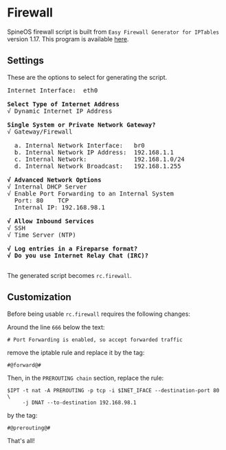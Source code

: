 # Firewall

SpineOS firewall script is built from `Easy Firewall Generator for IPTables` version 1.17. This program is available [here](http://www.slackware.com/~alien/efg/index.php).

## Settings

These are the options to select for generating the script.

<pre>
Internet Interface:  eth0

<b>Select Type of Internet Address</b>
√ Dynamic Internet IP Address

<b>Single System or Private Network Gateway?</b>
√ Gateway/Firewall

  a. Internal Network Interface:   br0
  b. Internal Network IP Address:  192.168.1.1
  c. Internal Network:             192.168.1.0/24
  d. Internal Network Broadcast:   192.168.1.255

<b>√ Advanced Network Options</b>
√ Internal DHCP Server
√ Enable Port Forwarding to an Internal System
  Port: 80    TCP
  Internal IP: 192.168.98.1

<b>√ Allow Inbound Services</b>
√ SSH
√ Time Server (NTP)

<b>√ Log entries in a Fireparse format?</b>
<b>√ Do you use Internet Relay Chat (IRC)?</b>

</pre>

The generated script becomes `rc.firewall`.


## Customization

Before being usable `rc.firewall` requires the following changes:

Around the line `666` below the text:

```
# Port Forwarding is enabled, so accept forwarded traffic
```

remove the iptable rule and replace it by the tag:
```
#@forward@#
```


Then, in the `PREROUTING chain` section, replace the rule:

```
$IPT -t nat -A PREROUTING -p tcp -i $INET_IFACE --destination-port 80 \
     -j DNAT --to-destination 192.168.98.1
```

by the tag:

```
#@prerouting@#
```

That's all!
